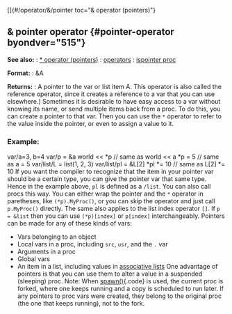 []{#/operator/&/pointer toc="& operator (pointers)"}
  ## & pointer operator {#pointer-operator byondver="515"}
  **See also:**
  :   [\* operator (pointers)](ref/operator/*/prefix)
  :   [operators](ref/operator)
  :   [ispointer proc](ref/proc/ispointer)
  <!-- -->
  **Format:**
  :   &A
  <!-- -->
  **Returns:**
  :   A pointer to the var or list item A.
  This operator is also called the reference operator, since it creates a
  reference to a var that you can use elsewhere.)
  Sometimes it is desirable to have easy access to a var without knowing
  its name, or send multiple items back from a proc. To do this, you can
  create a pointer to that var. Then you can use the `*` operator to refer
  to the value inside the pointer, or even to assign a value to it.
  ### Example:
  var/a=3, b=4 var/p = &a world \<\< \*p // same as world \<\< a \*p = 5
  // same as a = 5 var/list/L = list(1, 2, 3) var/list/pl = &L\[2\] \*pl
  \*= 10 // same as L\[2\] \*= 10
  If you want the compiler to recognize that the item in your pointer var
  should be a certain type, you can give the pointer var that same type.
  Hence in the example above, `pl` is defined as a `/list`.
  You can also call procs this way. You can either wrap the pointer and
  the `*` operator in paretheses, like `(*p).MyProc()`, or you can skip
  the operator and just call `p.MyProc()` directly.
  The same also applies to the list index operator `[]`. If `p = &list`
  then you can use `(*p)[index]` or `p[index]` interchangeably.
  Pointers can be made for any of these kinds of vars:
  -   Vars belonging to an object
  -   Local vars in a proc, including `src`, `usr`, and the `.` var
  -   Arguments in a proc
  -   Global vars
  -   An item in a list, including values in [associative
      lists](ref/list/associations)
  One advantage of pointers is that you can use them to alter a value in a
  suspended (sleeping) proc.
  Note: When [spawn()](ref/proc/spawn){.code} is used, the current proc is
  forked, where one keeps running and a copy is scheduled to run later. If
  any pointers to proc vars were created, they belong to the original proc
  (the one that keeps running), not to the fork.